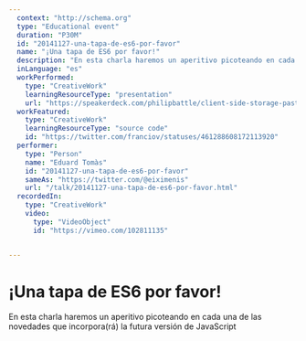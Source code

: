 ```yaml
---
  context: "http://schema.org"
  type: "Educational event"
  duration: "P30M"
  id: "20141127-una-tapa-de-es6-por-favor"
  name: "¡Una tapa de ES6 por favor!"
  description: "En esta charla haremos un aperitivo picoteando en cada una de las novedades que incorpora(rá) la futura versión de JavaScript"
  inLanguage: "es"
  workPerformed: 
    type: "CreativeWork"
    learningResourceType: "presentation"
    url: "https://speakerdeck.com/philipbattle/client-side-storage-past-present-and-future"
  workFeatured: 
    type: "CreativeWork"
    learningResourceType: "source code"
    id: "https://twitter.com/franciov/statuses/461288608172113920"
  performer: 
    type: "Person"
    name: "Eduard Tomàs"
    id: "20141127-una-tapa-de-es6-por-favor"
    sameAs: "https://twitter.com/@eiximenis"
    url: "/talk/20141127-una-tapa-de-es6-por-favor.html"
  recordedIn: 
    type: "CreativeWork"
    video: 
      type: "VideoObject"
      id: "https://vimeo.com/102811135"


---
```

# ¡Una tapa de ES6 por favor!

En esta charla haremos un aperitivo picoteando en cada una de las novedades que incorpora(rá) la futura versión de JavaScript